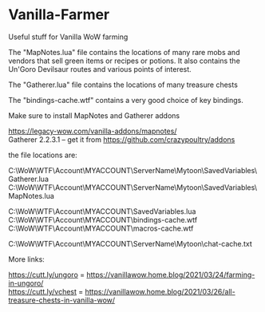 # Vanilla-Farmer
Useful stuff for Vanilla WoW farming

The "MapNotes.lua" file contains the locations of many rare mobs and vendors that sell green items or recipes or potions. It also contains the Un'Goro Devilsaur routes and various points of interest.

The "Gatherer.lua" file contains the locations of many treasure chests

The "bindings-cache.wtf" contains a very good choice of key bindings.

Make sure to install MapNotes and Gatherer addons

https://legacy-wow.com/vanilla-addons/mapnotes/<br>
Gatherer 2.2.3.1 – get it from https://github.com/crazypoultry/addons

the file locations are:

C:\WoW\WTF\Account\MYACCOUNT\ServerName\Mytoon\SavedVariables\Gatherer.lua
C:\WoW\WTF\Account\MYACCOUNT\ServerName\Mytoon\SavedVariables\MapNotes.lua

C:\WoW\WTF\Account\MYACCOUNT\SavedVariables.lua<br>
C:\WoW\WTF\Account\MYACCOUNT\bindings-cache.wtf<br>
C:\WoW\WTF\Account\MYACCOUNT\macros-cache.wtf

C:\WoW\WTF\Account\MYACCOUNT\ServerName\Mytoon\chat-cache.txt

More links:

https://cutt.ly/ungoro  =  https://vanillawow.home.blog/2021/03/24/farming-in-ungoro/<br>
https://cutt.ly/vchest  =  https://vanillawow.home.blog/2021/03/26/all-treasure-chests-in-vanilla-wow/
